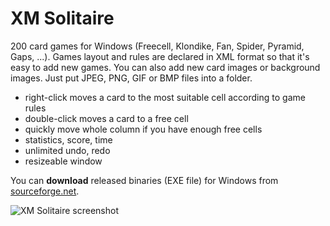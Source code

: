 # XM Solitaire
200 card games for Windows (Freecell, Klondike, Fan, Spider, Pyramid, Gaps, ...). Games layout and rules are declared in XML format so that it's easy to add new games. You can also add new card images or background images. Just put JPEG, PNG, GIF or BMP files into a folder.
- right-click moves a card to the most suitable cell according to game rules
- double-click moves a card to a free cell
- quickly move whole column if you have enough free cells
- statistics, score, time
- unlimited undo, redo
- resizeable window

You can **download** released binaries (EXE file) for Windows from [sourceforge.net](https://sourceforge.net/projects/xmsol/).

![XM Solitaire screenshot](https://plastovicka.github.io/img/xmsol.png)
